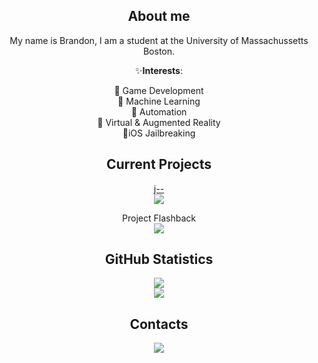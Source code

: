 <h2 align=center>
  About me
</h2>

<p align=center>
  My name is Brandon, I am a student at the University of Massachussetts Boston.<br />
</p>

<p align=center>
  ✨<b>Interests</b>: <br />
</p>


<p align=center>
  💾 Game Development <br />
  🧠 Machine Learning <br />
  🤖 Automation <br />
  🌃 Virtual & Augmented Reality <br />
  📱iOS Jailbreaking <br />
</p>


<h2 align=center>Current Projects</h2>

<p align=center> 
  <a href='https://github.com/BeeLeDev/j--'>j--</a> </br>
  <img src="https://img.shields.io/badge/Java-ED8B00?style=for-the-badge&logo=openjdk&logoColor=white" />
</p>

<p align=center>
  <a>Project Flashback</a> </br>
  <img src="https://img.shields.io/badge/Swift-FA7343?style=for-the-badge&logo=swift&logoColor=white" />
</p>

<h2 align=center>GitHub Statistics</h2>

<p align=center> 
  <a href='https://github.com/anuraghazra/github-readme-stats'>
    <img src="https://github-readme-stats.vercel.app/api?username=BeeLeDev&theme=dracula" />
  </a>
  </br>
  <a href='https://github.com/anuraghazra/github-readme-stats'>
    <img src="https://github-readme-stats.vercel.app/api/top-langs/?username=BeeLeDev&theme=dracula" />
  </a>
</p>

<h2 align=center>Contacts</h2>

<p align=center> 
  <a href='https://www.linkedin.com/in/bledev/'>
    <img src="https://img.shields.io/badge/LinkedIn-0077B5?style=for-the-badge&logo=linkedin&logoColor=white" />
  </a>
</p>
